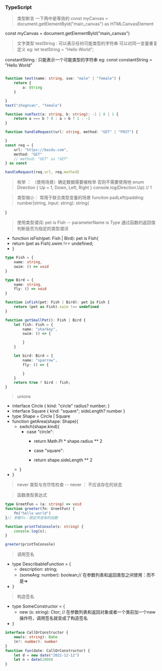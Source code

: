 ### TypeScript
> 类型断言  一下两中是等效的
const myCanvas = document.getElementById("main_canvas") as HTMLCanvasElement

const myCanvas =<HTMLCanvasElement> document.getElementById("main_canvas")

> 文字类型
testString : 可以表示任何可能类型的字符串 可以对同一变量重复定义
eg: let testString = "Hello World";

constantString : 只能表示一个可能类型的字符串
eg: const constantString = "Hello World"

```ts

function text(name: string, sxe: "male" | "female") {
	return {
		a: String
	}

}
text("zhagnsan", "female")

function numText(a: string, b: string): -1 | 0 | 1 {
	return a === b ? 0 : a > b ? 1 : -1
}

function handleRequest(url: string, method: "GET" | "POST") {

}
const req = {
	url: "https://baidu.com",
	method: "GET"
	// method: "GET" as "GET"
} as const

handleRequest(req.url, req.method)
```

> 枚举 ： （使用场景）确定数据需要被枚举 否则不需要使用他
enum Direction {
	Up = 1,
	Down,
	Left,
	Right
}
console.log(Direction.Up) // 1

> 类型缩小： 常用于联合类型变量的场景
funciton padLeft(padding: number|string, input: string): string{
	
}

> 使用类型谓词: pet is Fish -- parameterName is Type 通过函数的返回值判断是否为指定的类型谓词
- function isFish(pet: Fish | Bird): pet is Fish{
-  return (pet as Fish).swim !== undefined;
- }
```ts
type Fish = {
	name: string,
	swim: () => void
}

type Bird = {
	name: string,
	fly: () => void
}

function isFish(pet: Fish | Bird): pet is Fish {
	return (pet as Fish).swim !== undefined
}

function getSmallPet(): Fish | Bird {
	let fish: Fish = {
		name: "sharkey",
		swim: () => {

		}
	}

	let bird: Bird = {
		name: "sparrow",
		fly: () => {

		}
	}
	return true ? bird : fish;
}
```

> unions
- interface Circle {
	kind: "circle"
	radius? number;
}
- interface Square {
	kind: "square";
	sideLength? number
}
- type Shape = Circle | Square
- function getArea(shape: Shape){
  - switch(shape.kind){
    - case "circle":
		-	return Math.PI * shape.radius ** 2 

		- case "square":
		- return shape.sideLength ** 2
  - }
- }

> never 类型与穷尽性检查 -- never ： 不应该存在的状态

> 函数类型表达式
```ts
type GreetFun = (a: string) => void
function greeter(fn: GreetFun) {
	fn("hello world")
}// 参数fn：限定传进来的函数

function printToConsole(s: string) {
	console.log(s);
}

greeter(printToConsole)
```
> 调用签名
- type DescribableFunction = {
  - description: string;
  - (someArg: number): boolean;// 在参数列表和返回类型之间使用：而不是=>
- }

> 构造签名
- type SomeConstructor = {
  - new (s: string): Ctor; // 在参数列表和返回对象或者一个类前加一个new操作符，调用签名就变成了构造签名
- }
```ts
interface CallOrConstructor {
	new(s: string): Date
	(n?: number): number
}
function fun(date: CallOrConstructor) {
	let d = new date("2021-12-12")
	let n = date(2000)
}
```
>